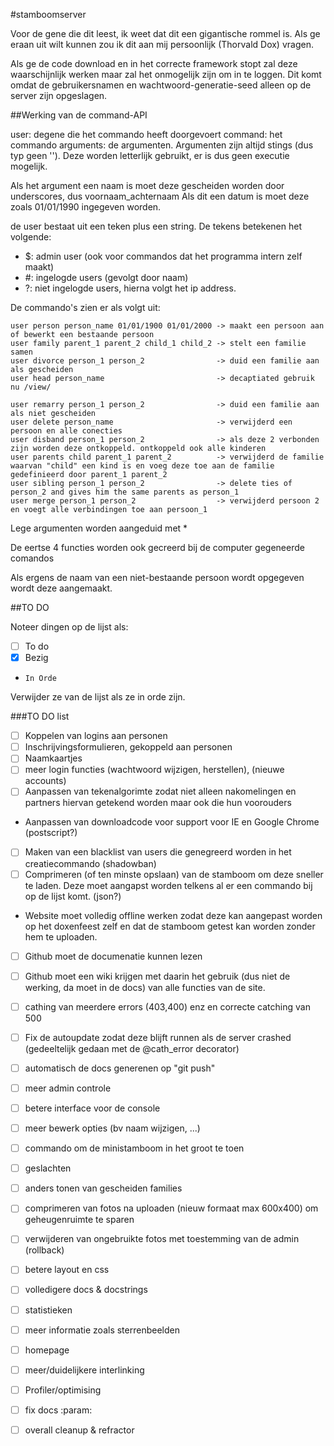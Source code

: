 #stamboomserver

Voor de gene die dit leest, ik weet dat dit een gigantische rommel is.
Als ge eraan uit wilt kunnen zou ik dit aan mij persoonlijk (Thorvald Dox) vragen.

Als ge de code download en in het correcte framework stopt zal deze waarschijnlijk werken maar zal het onmogelijk zijn om in te loggen. Dit komt omdat de gebruikersnamen en wachtwoord-generatie-seed alleen op de server zijn opgeslagen. 

##Werking van de command-API

<user> <command> <arguments>

user: degene die het commando heeft doorgevoert
command: het commando
arguments: de argumenten. Argumenten zijn altijd stings (dus typ geen ''). Deze worden letterlijk gebruikt, er is dus geen executie mogelijk.

Als het argument een naam is moet deze gescheiden worden door underscores, dus voornaam_achternaam
Als dit een datum is moet deze zoals 01/01/1990 ingegeven worden.

de user bestaat uit een teken plus een string. De tekens betekenen het volgende:

* $: admin user (ook voor commandos dat het programma intern zelf maakt)
* \#: ingelogde users (gevolgt door naam)
* ?: niet ingelogde users, hierna volgt het ip address.

De commando's zien er als volgt uit:
```
user person person_name 01/01/1900 01/01/2000 -> maakt een persoon aan of bewerkt een bestaande persoon
user family parent_1 parent_2 child_1 child_2 -> stelt een familie samen
user divorce person_1 person_2                -> duid een familie aan als gescheiden
user head person_name                         -> decaptiated gebruik nu /view/

user remarry person_1 person_2                -> duid een familie aan als niet gescheiden
user delete person_name                       -> verwijderd een persoon en alle conecties
user disband person_1 person_2                -> als deze 2 verbonden zijn worden deze ontkoppeld. ontkoppeld ook alle kinderen
user parents child parent_1 parent_2          -> verwijderd de familie waarvan "child" een kind is en voeg deze toe aan de familie gedefinieerd door parent_1 parent_2
user sibling person_1 person_2                -> delete ties of person_2 and gives him the same parents as person_1
user merge person_1 person_2                  -> verwijderd persoon 2 en voegt alle verbindingen toe aan persoon_1
```
Lege argumenten worden aangeduid met *

De eertse 4 functies worden ook gecreerd bij de computer gegeneerde comandos

Als ergens de naam van een niet-bestaande persoon wordt opgegeven wordt deze aangemaakt.

##TO DO

Noteer dingen op de lijst als:
- [ ] To do
- [x] Bezig
-     In Orde


Verwijder ze van de lijst als ze in orde zijn.

###TO DO list

- [ ] Koppelen van logins aan personen
- [ ] Inschrijvingsformulieren, gekoppeld aan personen
- [ ] Naamkaartjes
- [ ] meer login functies (wachtwoord wijzigen, herstellen), (nieuwe accounts)
- [ ] Aanpassen van tekenalgorimte zodat niet alleen nakomelingen en partners hiervan getekend worden maar ook die hun voorouders
- Aanpassen van downloadcode voor support voor IE en Google Chrome (postscript?)
- [ ] Maken van een blacklist van users die genegreerd worden in het creatiecommando (shadowban)
- [ ] Comprimeren (of ten minste opslaan) van de stamboom om deze sneller te laden. Deze moet aangapst worden telkens al er een commando bij op de lijst komt. (json?)
- Website moet volledig offline werken zodat deze kan aangepast worden op het doxenfeest zelf en dat de stamboom getest kan worden zonder hem te uploaden.
- [ ] Github moet de documenatie kunnen lezen
- [ ] Github moet een wiki krijgen met daarin het gebruik (dus niet de werking, da moet in de docs) van alle functies van de site.
- [ ] cathing van meerdere errors (403,400) enz en correcte catching van 500
- [ ] Fix de autoupdate zodat deze blijft runnen als de server crashed (gedeeltelijk gedaan met de @cath_error decorator)
- [ ] automatisch de docs generenen op "git push"
- [ ] meer admin controle
- [ ] betere interface voor de console
- [ ] meer bewerk opties (bv naam wijzigen, ...)
- [ ] commando om de ministamboom in het groot te toen
- [ ] geslachten
- [ ] anders tonen van gescheiden families
- [ ] comprimeren van fotos na uploaden (nieuw formaat max 600x400) om geheugenruimte te sparen
- [ ] verwijderen van ongebruikte fotos met toestemming van de admin (rollback)


- [ ] betere layout en css
- [ ] volledigere docs & docstrings
- [ ] statistieken
- [ ] meer informatie zoals sterrenbeelden
- [ ] homepage
- [ ] meer/duidelijkere interlinking
- [ ] Profiler/optimising
- [ ] fix docs :param:
- [ ] overall cleanup & refractor


